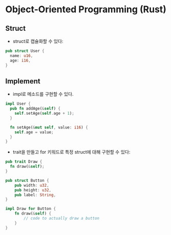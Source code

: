 # Object-Oriented Programming (Rust)

## Struct

* struct로 캡슐화할 수 있다:

```rust
pub struct User {
  name: u16,
  age: i16,
}
```

## Implement

* impl로 메소드를 구현할 수 있다.

```rust
impl User {
  pub fn addAge(&self) {
    self.setAge(self.age + 1);
  }

  fn setAge(&mut self, value: i16) {
    self.age = value;
  }
}
```

* trait을 만들고 for 키워드로 특정 struct에 대해 구현할 수 있다:

```rust
pub trait Draw {
  fn draw(&self);
}

pub struct Button {
    pub width: u32,
    pub height: u32,
    pub label: String,
}

impl Draw for Button {
    fn draw(&self) {
        // code to actually draw a button
    }
}
```

